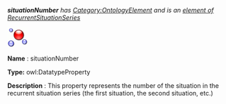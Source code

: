 ___situationNumber__ 
 has
 [Category:OntologyElement](../../Category/OntologyElement "Category:OntologyElement") 
 and is an
 [element of](../../Property/ElementOf "Property:ElementOf") 
[RecurrentSituationSeries](../../Submissions/RecurrentSituationSeries "Submissions:RecurrentSituationSeries")_




  





[![DatatypeProperty](../public/images/thumb/a/a5/DatatypeProperty.gif/45px-DatatypeProperty.gif)](../../Image/DatatypeProperty.gif "DatatypeProperty")


__Name__ 
 : situationNumber
 



__Type:__ 
 owl:DatatypeProperty
 



__Description__ 
 : This property represents the number of the situation in the recurrent situation series (the first situation, the second situation, etc.)